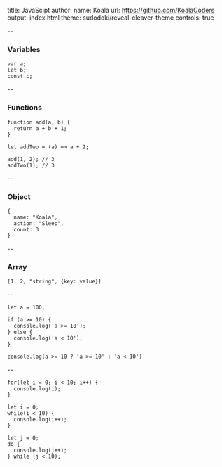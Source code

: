 title: JavaScipt
author:
  name: Koala
  url: https://github.com/KoalaCoders
output: index.html
theme: sudodoki/reveal-cleaver-theme
controls: true


--
### Variables
```
var a;
let b;
const c;

```
--

### Functions
```
function add(a, b) {
  return a + b + 1;
}

let addTwo = (a) => a + 2;

add(1, 2); // 3
addTwo(1); // 3

```

--
### Object
```
{
  name: "Koala",
  action: "Sleep",
  count: 3
}
```
--
### Array
```
[1, 2, "string", {key: value}]
```
--
```
let a = 100;

if (a >= 10) {
  console.log('a >= 10');
} else {
  console.log('a < 10');
}

console.log(a >= 10 ? 'a >= 10' : 'a < 10')
```
--
```
for(let i = 0; i < 10; i++) {
  console.log(i);
}

let i = 0;
while(i < 10) {
  console.log(i++);
}

let j = 0;
do {
  console.log(j++);
} while (j < 10);
```
